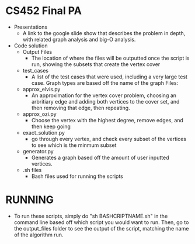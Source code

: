 # CS452 Final PA
- Presentations 
    - A link to the google slide show that describes the problem in depth, 
      with related graph analysis and big-O analysis. 
- Code solution 
    - Output Files 
        - The location of where the files will be outputted once the script is run, showing the subsets that create the vertex cover
    - test_cases
        - A list of the test cases that were used, including a very large test case. Graph types are based off the name of the graph 
    Files:
    - approx_elvis.py 
        - An approximation for the vertex cover problem, choosing an arbritiary edge and adding both vertices to the cover set, and then removing that edge, then repeating. 
    - approx_ozi.py
        - Choose the vertex with the highest degree, remove edges, and then keep going 
    - exact_solution.py
        - go through every vertex, and check every subset of the vertices to see which is the minmum subset
    - generator.py 
        - Generates a graph based off the amount of user inputted vertices. 
    - .sh files
        - Bash files used for running the scripts
# RUNNING 
- To run these scripts, simply do "sh BASHCRIPTNAME.sh" in the command line based off which script you would want to run. Then, go to the output_files folder to see the output of the script, matching the name of the algorithm run.  
